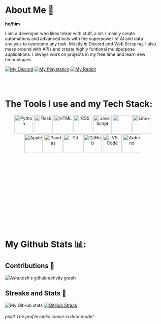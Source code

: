 

# **About Me 👋**

**he/him**
 
I am a developer who likes tinker with stuff, a lot. I mainly create automations and advanced bots with the superpower of AI and data analysis to overcome any task. Mostly in Discord and Web Scraping. I also mess around with APIs and create highly funtional multipurpose applications. I always work on projects in my free time and learn new technologies. 

[![My Discord](https://custom-icon-badges.demolab.com/badge/-Join%20The%20Discord-5865F2?style=for-the-badge&logo=discord&logoColor=white)](https://discord.gg/GDgZ9J26Mr)
[![My Playstation](https://custom-icon-badges.demolab.com/badge/-My%20Playstation-blue?style=for-the-badge&logo=playstation&logoColor=white)](www.playstation.com)
[![My Reddit](https://custom-icon-badges.demolab.com/badge/-Find%20Me%20On%20Reddit-orange?style=for-the-badge&logo=reddit&logoColor=white)](https://www.reddit.com/user/Top-Replacement5233/)

<br><br>

# **The Tools I use and my Tech Stack:**


<div style="margin-bottom: 200px;">
  <p align="center" style="margin-bottom: 70px;">
    <img src="https://cdn.jsdelivr.net/npm/devicon/icons/python/python-original.svg" alt="Python" width="60" height="60">
    <img src="https://cdn.jsdelivr.net/npm/devicon/icons/flask/flask-original.svg" alt="Flask" width="60" height="60">
    <img src="https://cdn.jsdelivr.net/npm/devicon/icons/html5/html5-original.svg" alt="HTML" width="60" height="60">
    <img src="https://cdn.jsdelivr.net/npm/devicon/icons/css3/css3-original.svg" alt="CSS" width="60" height="60">
    <img src="https://cdn.jsdelivr.net/npm/devicon/icons/javascript/javascript-original.svg" alt="JavaScript" width="60" height="60">
    <img src="https://cdn.jsdelivr.net/gh/devicons/devicon/icons/bootstrap/bootstrap-original.svg" width="60" height="60"/>        
    <img src="https://cdn.jsdelivr.net/npm/devicon/icons/linux/linux-original.svg" alt="Linux" width="60" height="60">
    <img src="https://cdn.jsdelivr.net/npm/devicon/icons/apple/apple-original.svg" alt="Apple" width="60" height="60">
    <img src="https://cdn.jsdelivr.net/npm/devicon/icons/pandas/pandas-original.svg" alt="Pandas" width="60" height="60">
    <img src="https://cdn.jsdelivr.net/npm/devicon/icons/git/git-original.svg" alt="Git" width="60" height="60">
    <img src="https://cdn.jsdelivr.net/npm/devicon/icons/github/github-original.svg" alt="GitHub" width="60" height="60">
    <img src="https://cdn.jsdelivr.net/gh/devicons/devicon/icons/vscode/vscode-original.svg" alt="VS Code" width="60" height="60"/>        
    <img src="https://cdn.jsdelivr.net/npm/devicon/icons/arduino/arduino-original-wordmark.svg" alt="Arduino" width="60" height="60">
   
  </p>

</div>

<br><br>

# My Github Stats 📊:

<h2>Contributions 🤝</h2>

![Ashutosh's github activity graph](https://github-readme-activity-graph.cyclic.app/graph?username=cop6567&theme=tokyo-night)

<h2>Streaks and Stats 🏅</h2>

![My GitHub stats](https://github-readme-stats.vercel.app/api?username=cop6567&show_icons=true&theme=tokyonight)
[![GitHub Streak](https://streak-stats.demolab.com/?user=cop6567&theme=tokyonight)](https://git.io/streak-stats)
<h6>psst! The profile looks cooler in dark mode!</h6>


